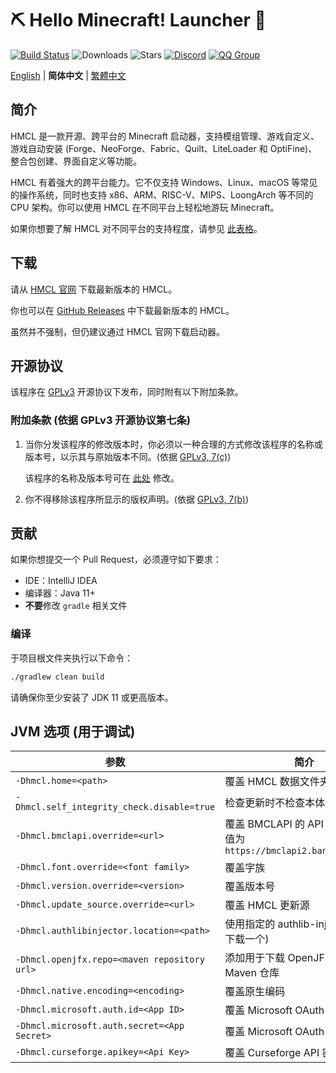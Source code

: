 # ⛏ Hello Minecraft! Launcher 💎

[![Build Status](https://ci.huangyuhui.net/job/HMCL/badge/icon?.svg)](https://ci.huangyuhui.net/job/HMCL)
![Downloads](https://img.shields.io/github/downloads/HMCL-dev/HMCL/total?style=flat)
![Stars](https://img.shields.io/github/stars/HMCL-dev/HMCL?style=flat)
[![Discord](https://img.shields.io/discord/995291757799538688.svg?label=&logo=discord&logoColor=ffffff&color=7389D8&labelColor=6A7EC2)](https://discord.gg/jVvC7HfM6U)
[![QQ Group](https://img.shields.io/badge/QQ-HMCL-bright?label=&logo=qq&logoColor=ffffff&color=1EBAFC&labelColor=1DB0EF&logoSize=auto)](https://docs.hmcl.net/groups.html)

[English](README.md) | **简体中文** | [繁體中文](README_tw.md)

## 简介

HMCL 是一款开源、跨平台的 Minecraft 启动器，支持模组管理、游戏自定义、游戏自动安装 (Forge、NeoForge、Fabric、Quilt、LiteLoader 和 OptiFine)、整合包创建、界面自定义等功能。

HMCL 有着强大的跨平台能力。它不仅支持 Windows、Linux、macOS 等常见的操作系统，同时也支持 x86、ARM、RISC-V、MIPS、LoongArch 等不同的 CPU 架构。你可以使用 HMCL 在不同平台上轻松地游玩 Minecraft。

如果你想要了解 HMCL 对不同平台的支持程度，请参见 [此表格](PLATFORM_cn.md)。

## 下载

请从 [HMCL 官网](https://hmcl.huangyuhui.net/download) 下载最新版本的 HMCL。

你也可以在 [GitHub Releases](https://github.com/HMCL-dev/HMCL/releases) 中下载最新版本的 HMCL。

虽然并不强制，但仍建议通过 HMCL 官网下载启动器。

## 开源协议

该程序在 [GPLv3](https://www.gnu.org/licenses/gpl-3.0.html) 开源协议下发布，同时附有以下附加条款。

### 附加条款 (依据 GPLv3 开源协议第七条)

1. 当你分发该程序的修改版本时，你必须以一种合理的方式修改该程序的名称或版本号，以示其与原始版本不同。(依据 [GPLv3, 7(c)](https://github.com/HMCL-dev/HMCL/blob/11820e31a85d8989e41d97476712b07e7094b190/LICENSE#L372-L374))

   该程序的名称及版本号可在 [此处](https://github.com/HMCL-dev/HMCL/blob/javafx/HMCL/src/main/java/org/jackhuang/hmcl/Metadata.java#L33-L35) 修改。

2. 你不得移除该程序所显示的版权声明。(依据 [GPLv3, 7(b)](https://github.com/HMCL-dev/HMCL/blob/11820e31a85d8989e41d97476712b07e7094b190/LICENSE#L368-L370))

## 贡献

如果你想提交一个 Pull Request，必须遵守如下要求：

* IDE：IntelliJ IDEA
* 编译器：Java 11+
* **不要**修改 `gradle` 相关文件

### 编译

于项目根文件夹执行以下命令：

```bash
./gradlew clean build
```

请确保你至少安装了 JDK 11 或更高版本。

## JVM 选项 (用于调试)

| 参数                                         | 简介                                                                 |
| -------------------------------------------- | -------------------------------------------------------------------- |
| `-Dhmcl.home=<path>`                         | 覆盖 HMCL 数据文件夹                                                 |
| `-Dhmcl.self_integrity_check.disable=true`   | 检查更新时不检查本体完整性                                           |
| `-Dhmcl.bmclapi.override=<url>`              | 覆盖 BMCLAPI 的 API Root，默认值为 `https://bmclapi2.bangbang93.com` |
| `-Dhmcl.font.override=<font family>`         | 覆盖字族                                                             |
| `-Dhmcl.version.override=<version>`          | 覆盖版本号                                                           |
| `-Dhmcl.update_source.override=<url>`        | 覆盖 HMCL 更新源                                                     |
| `-Dhmcl.authlibinjector.location=<path>`     | 使用指定的 authlib-injector (而非下载一个)                           |
| `-Dhmcl.openjfx.repo=<maven repository url>` | 添加用于下载 OpenJFX 的自定义 Maven 仓库                             |
| `-Dhmcl.native.encoding=<encoding>`          | 覆盖原生编码                                                         |
| `-Dhmcl.microsoft.auth.id=<App ID>`          | 覆盖 Microsoft OAuth App ID                                          |
| `-Dhmcl.microsoft.auth.secret=<App Secret>`  | 覆盖 Microsoft OAuth App 密钥                                        |
| `-Dhmcl.curseforge.apikey=<Api Key>`         | 覆盖 Curseforge API 密钥                                        |
